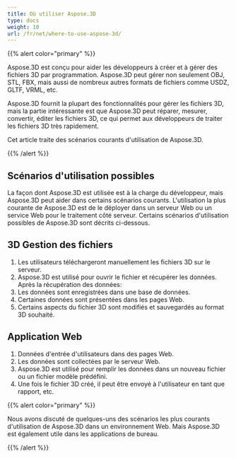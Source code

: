 ```yaml
---
title: Où utiliser Aspose.3D
type: docs
weight: 10
url: /fr/net/where-to-use-aspose-3d/
---
```

{{% alert color="primary" %}} 

Aspose.3D est conçu pour aider les développeurs à créer et à gérer des fichiers 3D par programmation. Aspose.3D peut gérer non seulement OBJ, STL, FBX, mais aussi de nombreux autres formats de fichiers comme USDZ, GLTF, VRML, etc.

Aspose.3D fournit la plupart des fonctionnalités pour gérer les fichiers 3D, mais la partie intéressante est que Aspose.3D peut réparer, mesurer, convertir, éditer les fichiers 3D, ce qui permet aux développeurs de traiter les fichiers 3D très rapidement.

Cet article traite des scénarios courants d'utilisation de Aspose.3D.

{{% /alert %}} 
##  **Scénarios d'utilisation possibles**
La façon dont Aspose.3D est utilisée est à la charge du développeur, mais Aspose.3D peut aider dans certains scénarios courants. L'utilisation la plus courante de Aspose.3D est de le déployer dans un serveur Web ou un service Web pour le traitement côté serveur. Certains scénarios d'utilisation possibles de Aspose.3D sont décrits ci-dessous.
##  **3D Gestion des fichiers**
1. Les utilisateurs téléchargeront manuellement les fichiers 3D sur le serveur.
1. Aspose.3D est utilisé pour ouvrir le fichier et récupérer les données.
Après la récupération des données:
1. Les données sont enregistrées dans une base de données.
1. Certaines données sont présentées dans les pages Web.
1. Certains aspects du fichier 3D sont modifiés et sauvegardés au format 3D souhaité.
##  **Application Web**
1. Données d'entrée d'utilisateurs dans des pages Web.
1. Les données sont collectées par le serveur Web.
1. Aspose.3D est utilisé pour remplir les données dans un nouveau fichier ou un fichier modèle prédéfini.
1. Une fois le fichier 3D créé, il peut être envoyé à l'utilisateur en tant que rapport, etc.

{{% alert color="primary" %}} 

Nous avons discuté de quelques-uns des scénarios les plus courants d'utilisation de Aspose.3D dans un environnement Web. Mais Aspose.3D est également utile dans les applications de bureau.

{{% /alert %}}
